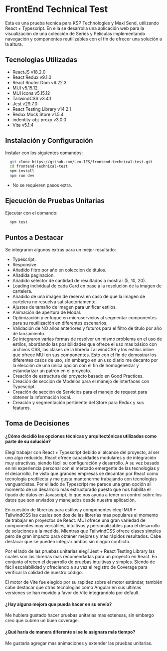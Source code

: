 
# FrontEnd Technical Test

Esta es una prueba tecnica para KSP Technologies y Maxi Send, utilizando React + Typescript. En ella se desarrolla una aplicación web para la visualización de una colección de Series y Películas implementando navegación y componentes reutilizables con el fin de ofrecer una solución a la altura.


## Tecnologias Utilizadas

* ReactJS v18.2.0
* React Redux v9.1.0
* React Router Dom v6.22.3
* MUI v5.15.12
* MUI Icons v5.15.12
* TailwindCSS v3.4.1
* Jest v29.7.0
* React Testing Library v14.2.1
* Redux Mock Store v1.5.4
* indentity-obj-proxy v3.0.0
* Vite v5.1.4
## Instalación y Configuración

Instalar con los siguientes comandos:

```bash
  git clone https://github.com/Leo-IES/frontend-technical-test.git
  cd frontend-technical-test
  npm install
  npm run dev
```
* No se requieren pasos extra.

    
## Ejecución de Pruebas Unitarias
Ejecutar con el comando:
```bash
  npm test
```
## Puntos a Destacar

Se integraron algunos extras para un mejor resultado:
* Typescript.
* Responsive.
* Añadido filtro por año en coleccion de titulos.
* Añadida paginacion.
* Añadido selector de cantidad de resultados a mostrar (5, 10, 20).
* Loading individual de cada Card en base a la resolución de la imagen de cartelera.
* Añadido de una imagen de reserva en caso de que la imagen de cartelera no resuelva satisfactoriamente.
* Ajustes de tamaño de imagen para unificar estilos.
* Animación de apertura de Modal.
* Optimización y enfoque en microservicios al segmentar componentes para su reutilización en diferentes escenarios.
* Validación de NO años anteriores y futuros para el filtro de titulo por año de lanzamiento.
* Se integraron varias formas de resolver un mismo problema en el uso de estilos, abordando las posibilidades que ofrece el uso mas básico con archivos CSS, las clases de la librería TailwindCSS y los estilos inline que ofrece MUI en sus componentes. Esto con el fin de demostrar los diferentes casos de uso, sin embargo en un uso diario me decanto por la elección de una única opción con el fin de homogeneizar y estandarizar un patron en el proyecto.
* Creación de estructura del proyecto basado en Good Practices.
* Creación de sección de Modelos para el manejo de interfaces con Typescript.
* Creación de sección de Servicios para el manejo de request para obtener la información local.
* Creación y segmentación pertinente del Store para Redux y sus features.



## Toma de Decisiones

#### ¿Cómo decidió las opciones técnicas y arquitectónicas utilizadas como parte de su solución?

Elegí trabajar con React + Typescript debido al alcance del proyecto, al ser uno algo reducido, React ofrece capacidades modulares y de integración muy atractivas, siendo fácil su configuración y desarrollo. A su vez basado en mi experiencia personal con el mercado emergente de las tecnologías y el desarrollo, he visto que grandes empresas se decantan por React como tecnología predilecta y me gusta mantenerme trabajando con tecnologías vanguardistas. Por el lado de Typescript me parece una gran opción al momento de un desarrollo más estructurado puesto que nos habilita el tipado de datos en Javascript, lo que nos ayuda a tener un control sobre los datos que son enviados y manejados desde nuestra aplicación.

En cuestión de librerías para estilos y componentes elegí MUI + TailwindCSS las cuales son dos de las librerías mas populares al momento de trabajar en proyectos de React. MUI ofrece una gran variedad de componentes muy versátiles, intuitivos y personalizables para el desarrollo de soluciones a la medida. Mientras que TailwindCSS ofrece clases simples pero de gran impacto para obtener mejores y mas rápidos resultados. Cabe destacar que se pueden integrar ambos sin ningún conflicto.

Por el lado de las pruebas unitarias elegí Jest + React Testing Library las cuales son las librerías mas recomendadas para un proyecto en React. En conjunto ofrecen el desarrollo de pruebas intuitivas y simples. Siendo de fácil escalabilidad y ofreciendo a su vez el registro de Coverage para verificar la calidad de nuestro código.

El motor de Vite fue elegido por su rapidez sobre el motor estándar, también cabe destacar que otras tecnologías como Angular en sus ultimas versiones se han movido a favor de Vite integrándolo por default.

#### ¿Hay alguna mejora que pueda hacer en su envío?

Me hubiera gustado hacer pruebas unitarias mas extensas, sin embargo creo que cubren un buen coverage.

#### ¿Qué haría de manera diferente si se le asignara más tiempo?

Me gustaría agregar mas animaciones y extender las pruebas unitarias.
